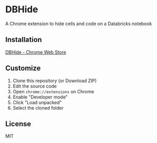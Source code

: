 # DBHide

A Chrome extension to hide cells and code on a Databricks notebook

## Installation

[DBHide - Chrome Web Store](https://chrome.google.com/webstore/detail/dbhide/npkdkpcefihbicjhbhjpldehnenlkmpb)

## Customize

1. Clone this repository (or Download ZIP)
1. Edit the source code
1. Open `chrome://extensions` on Chrome
1. Enable "Developer mode"
1. Click "Load unpacked"
1. Select the cloned folder

## License

MIT
